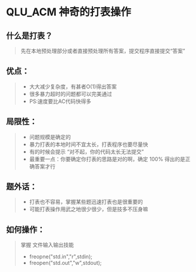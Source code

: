 # QLU_ACM 神奇的打表操作
## 什么是打表？
> 先在本地预处理部分或者直接预处理所有答案，提交程序直接提交“答案”
## 优点：
>- 大大减少复杂度，有甚者O(1)得出答案
>- 很多暴力超时的问题都可以完美通过
>- PS:速度要比AC代码快得多
## 局限性：
>- 问题规模是确定的
>- 暴力打表的本地时间不宜太长，打表程序也要尽量快
>- 有的时候会提示 “对不起，你的代码太长无法提交”
>- 最重要一点：你要确定你打表的思路是对的啊，确定 100% 得出的是正确答案才行
## 题外话：
>- 打表也不容易，掌握某些题迅速打表也是很重要的
>- 可能打表操作用武之地很少很少，但是技多不压身嘛
## 如何操作：
> 掌握 文件输入输出技能
>- freopne("std.in","r",stdin);
>- freopen("std.out","w",stdout);
 